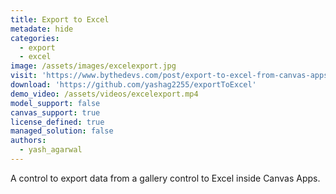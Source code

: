 ```yaml
---
title: Export to Excel
metadate: hide
categories:
  - export
  - excel
image: /assets/images/excelexport.jpg
visit: 'https://www.bythedevs.com/post/export-to-excel-from-canvas-apps-in-power-apps-using-pcf'
download: 'https://github.com/yashag2255/exportToExcel'
demo_video: /assets/videos/excelexport.mp4
model_support: false
canvas_support: true
license_defined: true
managed_solution: false
authors:
  - yash_agarwal
---
```


A control to export data from a gallery control to Excel inside Canvas Apps.

